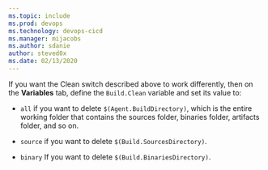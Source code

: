 ```yaml
---
ms.topic: include
ms.prod: devops
ms.technology: devops-cicd
ms.manager: mijacobs
ms.author: sdanie
author: steved0x
ms.date: 02/13/2020
---
```


If you want the Clean switch described above to work differently, then on the **Variables** tab, define the `Build.Clean` variable and set its value to:

* `all` if you want to delete `$(Agent.BuildDirectory)`, which is the entire working folder that contains the sources folder, binaries folder, artifacts folder, and so on.

* `source` if you want to delete `$(Build.SourcesDirectory)`.

* `binary` If you want to delete `$(Build.BinariesDirectory)`.

